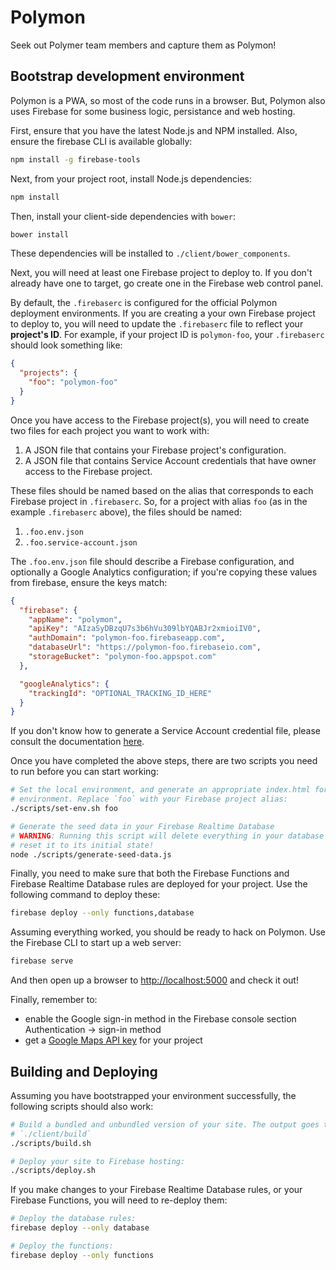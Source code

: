 # Polymon

Seek out Polymer team members and capture them as Polymon!

## Bootstrap development environment

Polymon is a PWA, so most of the code runs in a browser. But, Polymon also uses Firebase for some business logic, persistance and web hosting.

First, ensure that you have the latest Node.js and NPM installed.
Also, ensure the firebase CLI is available globally:

```sh
npm install -g firebase-tools
```

Next, from your project root, install Node.js dependencies:

```sh
npm install
```

Then, install your client-side dependencies with `bower`:

```sh
bower install
```

These dependencies will be installed to `./client/bower_components`.

Next, you will need at least one Firebase project to deploy to. If you don't
already have one to target, go create one in the Firebase web control panel.

By default, the `.firebaserc` is configured for the official Polymon
deployment environments. If you are creating a your own Firebase project to
deploy to, you will need to update the `.firebaserc` file to reflect your
**project's ID**. For example, if your project ID is `polymon-foo`, your
`.firebaserc` should look something like:

```json
{
  "projects": {
    "foo": "polymon-foo"
  }
}
```

Once you have access to the Firebase project(s), you will need to create two
files for each project you want to work with:

 1. A JSON file that contains your Firebase project's configuration.
 2. A JSON file that contains Service Account credentials that have owner
    access to the Firebase project.

These files should be named based on the alias that corresponds to each
Firebase project in `.firebaserc`. So, for a project with alias `foo` (as in
the example `.firebaserc` above), the files should be named:

 1. `.foo.env.json`
 2. `.foo.service-account.json`

The `.foo.env.json` file should describe a Firebase configuration, and
optionally a Google Analytics configuration; if you're copying these values from
firebase, ensure the keys match:

```json
{
  "firebase": {
    "appName": "polymon",
    "apiKey": "AIzaSyDBzqU7s3b6hVu309lbYQABJr2xmioiIV0",
    "authDomain": "polymon-foo.firebaseapp.com",
    "databaseUrl": "https://polymon-foo.firebaseio.com",
    "storageBucket": "polymon-foo.appspot.com"
  },

  "googleAnalytics": {
    "trackingId": "OPTIONAL_TRACKING_ID_HERE"
  }
}
```

If you don't know how to generate a Service Account credential file, please
consult the documentation [here][1].

Once you have completed the above steps, there are two scripts you need to
run before you can start working:

```sh
# Set the local environment, and generate an appropriate index.html for that
# environment. Replace `foo` with your Firebase project alias:
./scripts/set-env.sh foo

# Generate the seed data in your Firebase Realtime Database
# WARNING: Running this script will delete everything in your database and
# reset it to its initial state!
node ./scripts/generate-seed-data.js
```

Finally, you need to make sure that both the Firebase Functions and Firebase
Realtime Database rules are deployed for your project. Use the following
command to deploy these:

```sh
firebase deploy --only functions,database
```

Assuming everything worked, you should be ready to hack on Polymon. Use the
Firebase CLI to start up a web server:

```sh
firebase serve
```

And then open up a browser to [http://localhost:5000][2] and check it out!

Finally, remember to:
- enable the Google sign-in method in the Firebase console section
Authentication -> sign-in method
- get a [Google Maps API key][3] for your project

## Building and Deploying

Assuming you have bootstrapped your environment successfully, the following
scripts should also work:

```sh
# Build a bundled and unbundled version of your site. The output goes to
# `./client/build`
./scripts/build.sh

# Deploy your site to Firebase hosting:
./scripts/deploy.sh
```

If you make changes to your Firebase Realtime Database rules, or your
Firebase Functions, you will need to re-deploy them:

```sh
# Deploy the database rules:
firebase deploy --only database

# Deploy the functions:
firebase deploy --only functions
```

[1]: https://firebase.google.com/docs/server/setup#add_firebase_to_your_app
[2]: http://localhost:5000
[3]: https://developers.google.com/maps/documentation/javascript/get-api-key
